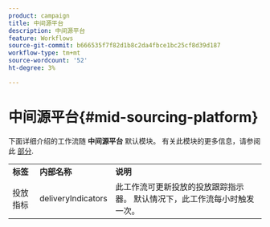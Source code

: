 ```yaml
---
product: campaign
title: 中间源平台
description: 中间源平台
feature: Workflows
source-git-commit: b666535f7f82d1b8c2da4fbce1bc25cf8d39d187
workflow-type: tm+mt
source-wordcount: '52'
ht-degree: 3%

---
```



# 中间源平台{#mid-sourcing-platform}



下面详细介绍的工作流随 **中间源平台** 默认模块。 有关此模块的更多信息，请参阅此 [部分](../../installation/using/mid-sourcing-deployment.md).

<table> 
 <tbody> 
  <tr> 
   <td> <strong>标签</strong><br /> </td> 
   <td> <strong>内部名称</strong><br /> </td> 
   <td> <strong>说明</strong><br /> </td> 
  </tr> 
  <tr> 
   <td> <span class="uicontrol">投放指标</span> <br /> </td> 
   <td> <span class="uicontrol">deliveryIndicators</span> <br /> </td> 
   <td> 此工作流可更新投放的投放跟踪指示器。 默认情况下，此工作流每小时触发一次。<br /> </td> 
  </tr> 
 </tbody> 
</table>

